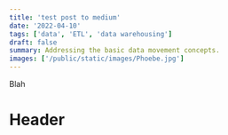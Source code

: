 ```yaml
---
title: 'test post to medium'
date: '2022-04-10'
tags: ['data', 'ETL', 'data warehousing']
draft: false
summary: Addressing the basic data movement concepts.
images: ['/public/static/images/Phoebe.jpg']
---
```


Blah

# Header
